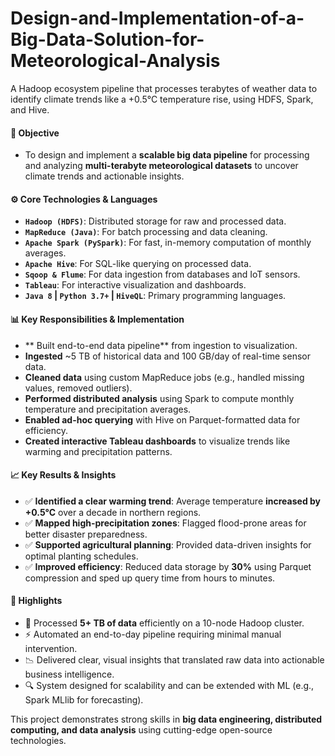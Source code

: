 # Design-and-Implementation-of-a-Big-Data-Solution-for-Meteorological-Analysis
A Hadoop ecosystem pipeline that processes terabytes of weather data to identify climate trends like a +0.5°C temperature rise, using HDFS, Spark, and Hive.

#### **🎯 Objective**
- To design and implement a **scalable big data pipeline** for processing and analyzing **multi-terabyte meteorological datasets** to uncover climate trends and actionable insights.

#### **⚙️ Core Technologies & Languages**
- **`Hadoop (HDFS)`**: Distributed storage for raw and processed data.
- **`MapReduce (Java)`**: For batch processing and data cleaning.
- **`Apache Spark (PySpark)`**: For fast, in-memory computation of monthly averages.
- **`Apache Hive`**: For SQL-like querying on processed data.
- **`Sqoop & Flume`**: For data ingestion from databases and IoT sensors.
- **`Tableau`**: For interactive visualization and dashboards.
- **`Java 8` | `Python 3.7+` | `HiveQL`**: Primary programming languages.

#### **📊 Key Responsibilities & Implementation**
- ** Built end-to-end data pipeline** from ingestion to visualization.
- **Ingested** ~5 TB of historical data and 100 GB/day of real-time sensor data.
- **Cleaned data** using custom MapReduce jobs (e.g., handled missing values, removed outliers).
- **Performed distributed analysis** using Spark to compute monthly temperature and precipitation averages.
- **Enabled ad-hoc querying** with Hive on Parquet-formatted data for efficiency.
- **Created interactive Tableau dashboards** to visualize trends like warming and precipitation patterns.

#### **📈 Key Results & Insights**
- ✅ **Identified a clear warming trend**: Average temperature **increased by +0.5°C** over a decade in northern regions.
- ✅ **Mapped high-precipitation zones**: Flagged flood-prone areas for better disaster preparedness.
- ✅ **Supported agricultural planning**: Provided data-driven insights for optimal planting schedules.
- ✅ **Improved efficiency**: Reduced data storage by **30%** using Parquet compression and sped up query time from hours to minutes.

#### **🌟 Highlights**
- 🚀 Processed **5+ TB of data** efficiently on a 10-node Hadoop cluster.
- ⚡ Automated an end-to-day pipeline requiring minimal manual intervention.
- 📉 Delivered clear, visual insights that translated raw data into actionable business intelligence.
- 🔍 System designed for scalability and can be extended with ML (e.g., Spark MLlib for forecasting).

This project demonstrates strong skills in **big data engineering, distributed computing, and data analysis** using cutting-edge open-source technologies.
